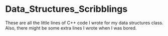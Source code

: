 Data_Structures_Scribblings
===========================

These are all the little lines of C++ code I wrote for my data structures class. Also, there might be some extra lines I wrote when I was bored.
